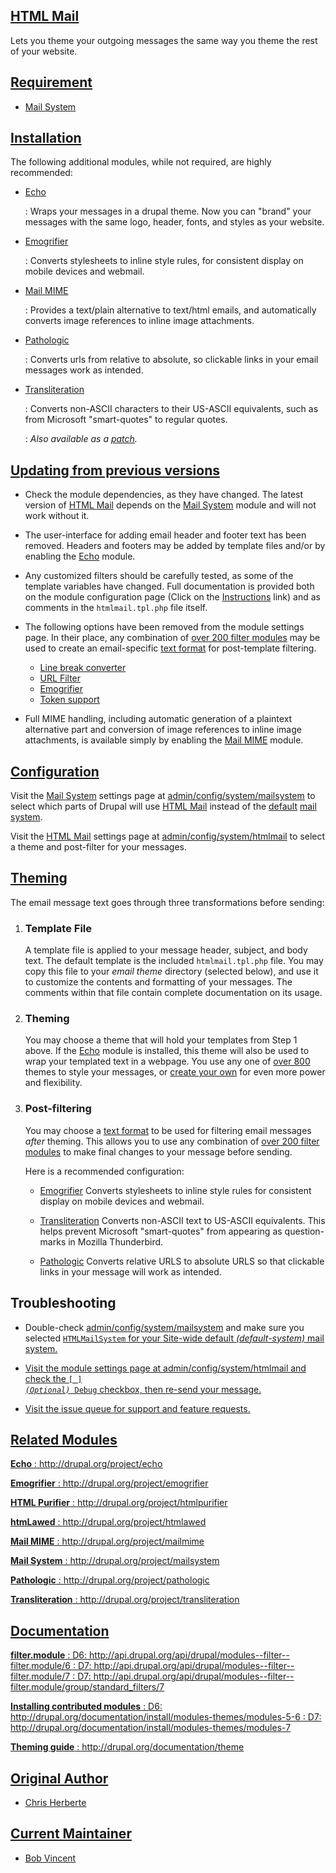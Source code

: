 ## [HTML Mail](http://drupal.org/project/htmlmail)
Lets you theme your outgoing messages the same way you theme the rest of your
website.

## [Requirement](http://www.dict.org/bin/Dict?Form=Dict2&Database=*&Query=requirement)

*   [Mail System](http://drupal.org/project/mailsystem)

## [Installation](http://drupal.org/documentation/install/modules-themes/modules-7)

The following additional modules, while not required, are highly recommended:

*   [Echo](http://drupal.org/project/echo)

    :   Wraps your messages in a drupal theme.  Now you can "brand" your
         messages with the same logo, header, fonts, and styles as your website.

*   [Emogrifier](http://drupal.org/project/emogrifier)

    :   Converts stylesheets to inline style rules, for consistent display on
        mobile devices and webmail.

*   [Mail MIME](http://drupal.org/project/mailmime)

    :   Provides a text/plain alternative to text/html emails, and automatically
        converts image references to inline image attachments.

*   [Pathologic](http://drupal.org/project/pathologic)

    :   Converts urls from relative to absolute, so clickable links in your
        email messages work as intended.

*   [Transliteration](http://drupal.org/project/filter_transliteration)

    :   Converts non-ASCII characters to their US-ASCII equivalents, such
        as from Microsoft "smart-quotes" to regular quotes.

    :   *Also available as a [patch](http://drupal.org/node/1095278#comment-4219530).*

## [Updating from previous versions](http://drupal.org/node/250790)

*   Check the module dependencies, as they have changed.  The latest version of
    [HTML Mail](http://drupal.org/project/htmlmail) depends on the
    [Mail System](http://drupal.org/project/mailsystem) module and will not
    work without it.

*   The user-interface for adding email header and footer text has been removed.
    Headers and footers may be added by template files and/or by enabling the
    [Echo](http://drupal.org/project/echo) module.

*   Any customized filters should be carefully tested, as some of the template
    variables have changed.  Full documentation is provided both on the module
    configuration page (Click on the <u>Instructions</u> link) and as comments
    in the `htmlmail.tpl.php` file itself.

*   The following options have been removed from the module settings page.  In
    their place, any combination of
    [over 200 filter modules](http://drupal.org/project/modules/?filters=type%3Aproject_project%20tid%3A63%20hash%3A1hbejm%20-bs_project_sandbox%3A1%20bs_project_has_releases%3A1)
    may be used to create an email-specific
    [text format](http://drupal.org/node/778976)
    for post-template filtering.

    *   [Line break converter](http://api.drupal.org/api/drupal/modules--filter--filter.module/function/_filter_autop)
    *   [URL Filter](http://api.drupal.org/api/drupal/modules--filter--filter.module/function/_filter_url/7)
    *   [Emogrifier](http://drupal.org/project/emogrifier)
    *   [Token support](http://drupal.org/project/token)

*   Full MIME handling, including automatic generation of a plaintext
    alternative part and conversion of image references to inline image
    attachments, is available simply by enabling the
    [Mail MIME](http://drupal.org/project/mailmime) module.

## [Configuration](http://drupal.org/files/images/htmlmail_settings_2.thumbnail.png)

Visit the [Mail System](http://drupal.org/project/mailsystem) settings page at
<u>admin/config/system/mailsystem</u>
to select which parts of Drupal will use
[HTML Mail](http://drupal.org/project/htmlmail)
instead of the
[default](http://api.drupal.org/api/drupal/modules--system--system.mail.inc/class/DefaultMailSystem/7)
[mail system](http://api.drupal.org/api/drupal/includes--mail.inc/function/drupal_mail_system/7).

Visit the [HTML Mail](http://drupal.org/project/htmlmail) settings page at
<u>admin/config/system/htmlmail</u>
to select a theme and post-filter for your messages.

## [Theming](http://drupal.org/documentation/theme)

The email message text goes through three transformations before sending:

1.  <h3>Template File</h3>

    A template file is applied to your message header, subject, and body text.
    The default template is the included `htmlmail.tpl.php` file.  You may copy
    this file to your <cite>email theme</cite> directory (selected below), and
    use it to customize the contents and formatting of your messages. The
    comments within that file contain complete documentation on its usage.

2.  <h3>Theming</h3>

    You may choose a theme that will hold your templates from Step 1 above. If
    the [Echo](http://drupal.org/project/echo) module is installed, this theme
    will also be used to wrap your templated text in a webpage.  You use any one
    of [over 800](http://drupal.org/project/themes) themes to style your
    messages, or [create your own](http://drupal.org/documentation/theme) for
    even more power and flexibility.

3.  <h3>Post-filtering</h3>

    You may choose a
    [text format](http://drupal.org/node/778976)
    to be used for filtering email messages *after* theming.
    This allows you to use any combination of
    [over 200 filter modules](http://drupal.org/project/modules/?filters=type%3Aproject_project%20tid%3A63%20hash%3A1hbejm%20-bs_project_sandbox%3A1%20bs_project_has_releases%3A1)
    to make final changes to your message before sending.

    Here is a recommended configuration:

    *   [Emogrifier](http://drupal.org/project/emogrifier)
        Converts stylesheets to inline style rules for consistent display on
        mobile devices and webmail.

    *   [Transliteration](http://drupal.org/project/filter_transliteration)
        Converts non-ASCII text to US-ASCII equivalents.  This helps prevent
        Microsoft "smart-quotes" from appearing as question-marks in
        Mozilla Thunderbird.

    *   [Pathologic](http://drupal.org/project/pathologic)
        Converts relative URLS to absolute URLS so that clickable links in
        your message will work as intended.

## Troubleshooting


*   Double-check
    <u>admin/config/system/mailsystem</u>
    and make sure you selected <u><code>HTMLMailSystem</code> for your
    <u>Site-wide default *(default-system)*</u> mail system.

*   Visit the module settings page at
    <u>admin/config/system/htmlmail</u>
    and check the <code>[ ] *(Optional)* Debug</code> checkbox,
    then re-send your message.

*   Visit the [issue queue](http://drupal.org/project/issues/htmlmail) for support
and feature requests.

## Related Modules

**Echo**
:   http://drupal.org/project/echo

**Emogrifier**
:   http://drupal.org/project/emogrifier

**HTML Purifier**
:   http://drupal.org/project/htmlpurifier

**htmLawed**
:   http://drupal.org/project/htmlawed

**Mail MIME**
:   http://drupal.org/project/mailmime

**Mail System**
:   http://drupal.org/project/mailsystem

**Pathologic**
:   http://drupal.org/project/pathologic

**Transliteration**
:   http://drupal.org/project/transliteration

## Documentation

**filter.module**
:   D6: http://api.drupal.org/api/drupal/modules--filter--filter.module/6
:   D7: http://api.drupal.org/api/drupal/modules--filter--filter.module/7
:   D7: http://api.drupal.org/api/drupal/modules--filter--filter.module/group/standard_filters/7

**Installing contributed modules**
:   D6: http://drupal.org/documentation/install/modules-themes/modules-5-6
:   D7: http://drupal.org/documentation/install/modules-themes/modules-7

**Theming guide**
:   http://drupal.org/documentation/theme

## Original Author

*   [Chris Herberte](http://drupal.org/user/1171)

## Current Maintainer

*   [Bob Vincent](http://drupal.org/user/36148)
